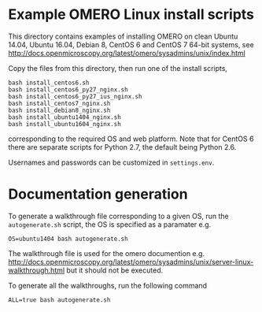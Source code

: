 Example OMERO Linux install scripts
===================================

This directory contains examples of installing OMERO on clean Ubuntu 14.04,
Ubuntu 16.04, Debian 8, CentOS 6 and CentOS 7 64-bit systems, see
http://docs.openmicroscopy.org/latest/omero/sysadmins/unix/index.html

Copy the files from this directory, then run one of the install scripts,

	bash install_centos6.sh
	bash install_centos6_py27_nginx.sh
	bash install_centos6_py27_ius_nginx.sh
	bash install_centos7_nginx.sh
	bash install_debian8_nginx.sh
	bash install_ubuntu1404_nginx.sh
	bash install_ubuntu1604_nginx.sh

corresponding to the required OS and web platform. Note that for CentOS 6
there are separate scripts for Python 2.7, the default being Python 2.6.

Usernames and passwords can be customized in `settings.env`.

Documentation generation
========================
To generate a walkthrough file corresponding to a given OS, run the
`autogenerate.sh` script, the OS is specified as a paramater e.g.
	
	OS=ubuntu1404 bash autogenerate.sh

The walkthrough file is used for the omero documention e.g.
http://docs.openmicroscopy.org/latest/omero/sysadmins/unix/server-linux-walkthrough.html
but it should not be executed.

To generate all the walkthroughs, run the following command
	
	ALL=true bash autogenerate.sh